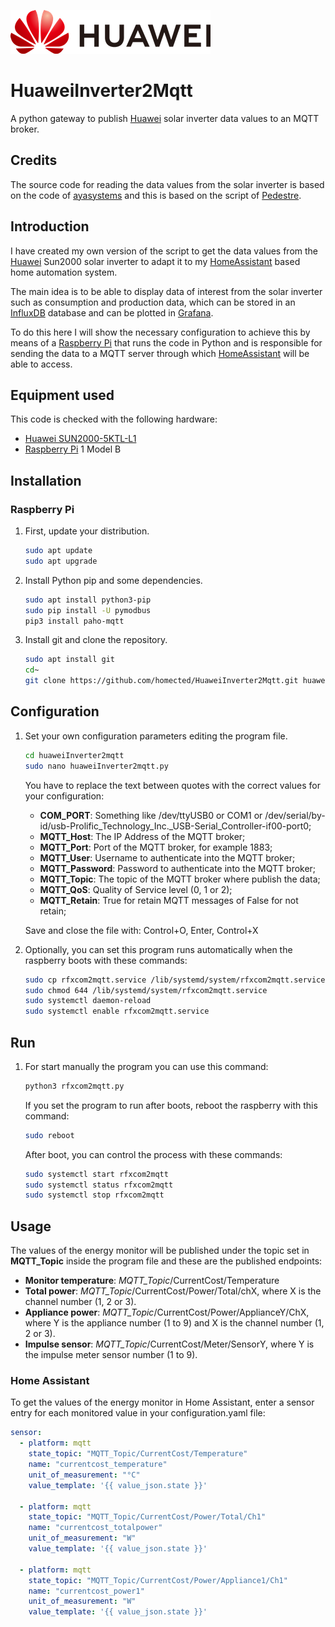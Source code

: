 ![huawei logo](logo.png)
# HuaweiInverter2Mqtt
A python gateway to publish [Huawei](https://solar.huawei.com/) solar inverter data values to an MQTT broker.

## Credits
The source code for reading the data values from the solar inverter is based on the code of [ayasystems](https://github.com/ayasystems/Huawei-TCP-Modbus) and this is based on the script of [Pedestre](https://www.dropbox.com/s/9zaa1zexnr6cv60/detalles_modbus-tcp.py?dl=0).

## Introduction
I have created my own version of the script to get the data values from the [Huawei](https://solar.huawei.com/) Sun2000 solar inverter to adapt it to my [HomeAssistant](https://www.home-assistant.io/) based home automation system. 

The main idea is to be able to display data of interest from the solar inverter such as consumption and production data, which can be stored in an [InfluxDB](https://www.influxdata.com/) database and can be plotted in [Grafana](https://grafana.com/).

To do this here I will show the necessary configuration to achieve this by means of a [Raspberry Pi](https://www.raspberrypi.org/) that runs the code in Python and is responsible for sending the data to a MQTT server through which [HomeAssistant](https://www.home-assistant.io/) will be able to access.

## Equipment used

This code is checked with the following hardware:

- [Huawei SUN2000-5KTL-L1](https://solar.huawei.com/en-GB/download?p=%2f-%2fmedia%2fSolar%2fattachment%2fpdf%2feu%2fdatasheet%2fSUN2000-2-6KTL-L1.pdf)
- [Raspberry Pi](https://www.raspberrypi.org/) 1 Model B

## Installation

### Raspberry Pi

1. First, update your distribution.

   ```sh
   sudo apt update
   sudo apt upgrade
   ```
   
2. Install Python pip and some dependencies.

   ```sh
   sudo apt install python3-pip
   sudo pip install -U pymodbus
   pip3 install paho-mqtt
   ```
 
3. Install git and clone the repository.

   ```sh
   sudo apt install git
   cd~
   git clone https://github.com/homected/HuaweiInverter2Mqtt.git huaweiInverter2mqtt
   ```

## Configuration

1. Set your own configuration parameters editing the program file.

   ```sh
   cd huaweiInverter2mqtt
   sudo nano huaweiInverter2mqtt.py
   ```

	You have to replace the text between quotes with the correct values for your configuration:
  
  	- **COM_PORT**: Something like /dev/ttyUSB0 or COM1 or /dev/serial/by-id/usb-Prolific_Technology_Inc._USB-Serial_Controller-if00-port0;
  	- **MQTT_Host**: The IP Address of the MQTT broker;
  	- **MQTT_Port**: Port of the MQTT broker, for example 1883;
  	- **MQTT_User**: Username to authenticate into the MQTT broker;
  	- **MQTT_Password**: Password to authenticate into the MQTT broker;
  	- **MQTT_Topic**: The topic of the MQTT broker where publish the data;
  	- **MQTT_QoS**: Quality of Service level (0, 1 or 2);
  	- **MQTT_Retain**: True for retain MQTT messages of False for not retain;

  	Save and close the file with: Control+O, Enter, Control+X
  
  
2. Optionally, you can set this program runs automatically when the raspberry boots with these commands:

   ```sh
   sudo cp rfxcom2mqtt.service /lib/systemd/system/rfxcom2mqtt.service
   sudo chmod 644 /lib/systemd/system/rfxcom2mqtt.service
   sudo systemctl daemon-reload
   sudo systemctl enable rfxcom2mqtt.service
   ```

## Run

1. For start manually the program you can use this command:

   ```sh
   python3 rfxcom2mqtt.py
   ```

	If you set the program to run after boots, reboot the raspberry with this command:

   ```sh
   sudo reboot
   ```
   
	After boot, you can control the process with these commands:

   ```sh
   sudo systemctl start rfxcom2mqtt
   sudo systemctl status rfxcom2mqtt
   sudo systemctl stop rfxcom2mqtt
   ```

## Usage

The values of the energy monitor will be published under the topic set in **MQTT_Topic** inside the program file and these are the published endpoints:

- **Monitor temperature**: *MQTT_Topic*/CurrentCost/Temperature
- **Total power**: *MQTT_Topic*/CurrentCost/Power/Total/chX, where X is the channel number (1, 2 or 3).
- **Appliance power**: *MQTT_Topic*/CurrentCost/Power/ApplianceY/ChX, where Y is the appliance number (1 to 9) and X is the channel number (1, 2 or 3).
- **Impulse sensor**: *MQTT_Topic*/CurrentCost/Meter/SensorY, where Y is the impulse meter sensor number (1 to 9).

### Home Assistant

To get the values of the energy monitor in Home Assistant, enter a sensor entry for each monitored value in your configuration.yaml file:

   ```yaml
   sensor:
     - platform: mqtt
       state_topic: "MQTT_Topic/CurrentCost/Temperature"
       name: "currentcost_temperature"
       unit_of_measurement: "°C"
       value_template: '{{ value_json.state }}'

     - platform: mqtt
       state_topic: "MQTT_Topic/CurrentCost/Power/Total/Ch1"
       name: "currentcost_totalpower"
       unit_of_measurement: "W"
       value_template: '{{ value_json.state }}'
    
     - platform: mqtt
       state_topic: "MQTT_Topic/CurrentCost/Power/Appliance1/Ch1"
       name: "currentcost_power1"
       unit_of_measurement: "W"
       value_template: '{{ value_json.state }}'
   ```
